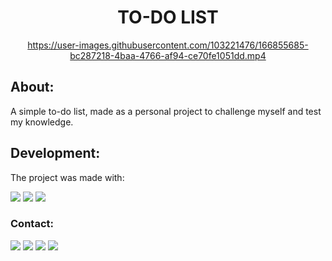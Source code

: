 <div align="center"> <h1> TO-DO LIST </h1>

https://user-images.githubusercontent.com/103221476/166855685-bc287218-4baa-4766-af94-ce70fe1051dd.mp4
</div>


<h2>About:</h2>
A simple to-do list, made as a personal project to challenge myself and test my knowledge.

<h2>Development:</h2>

The project was made with:

<image src = "https://img.shields.io/badge/HTML-239120?style=for-the-badge&logo=html5&logoColor=white"> <image src = "https://img.shields.io/badge/CSS-239120?&style=for-the-badge&logo=css3&logoColor=white"> <image src = "https://img.shields.io/badge/JavaScript-F7DF1E?style=for-the-badge&logo=javascript&logoColor=black">

  <h3>Contact:</h3>

<a href="mailto:ronaldofslopes@gmail.com"><image src = "https://img.shields.io/badge/Gmail-D14836?style=for-the-badge&logo=gmail&logoColor=white"></a>
<a href="https://api.whatsapp.com/send?phone=5521979433173"><image src = "https://img.shields.io/badge/WhatsApp-25D366?style=for-the-badge&logo=whatsapp&logoColor=white"></a> <a href="https://www.linkedin.com/in/ronaldo-figueiredo-santiago-lopes-rj/"><image src = "https://img.shields.io/badge/LinkedIn-0077B5?style=for-the-badge&logo=linkedin&logoColor=white"></a> <a href="https://www.instagram.com/ronaldolopes9256/"><image src = "https://img.shields.io/badge/Instagram-E4405F?style=for-the-badge&logo=instagram&logoColor=white"></div>

